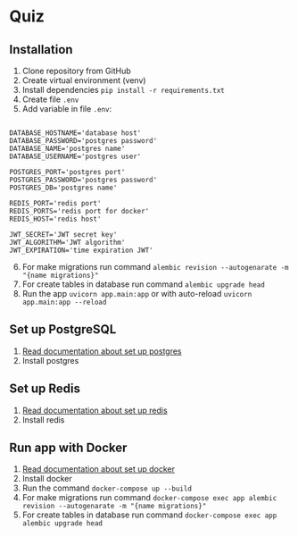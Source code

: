 # Quiz

## Installation

1. Clone repository from GitHub
2. Create virtual environment (venv)
3. Install dependencies `pip install -r requirements.txt`
4. Create file `.env`
5. Add variable in file `.env`:
```

DATABASE_HOSTNAME='database host'
DATABASE_PASSWORD='postgres password'
DATABASE_NAME='postgres name'
DATABASE_USERNAME='postgres user'

POSTGRES_PORT='postgres port'
POSTGRES_PASSWORD='postgres password'
POSTGRES_DB='postgres name'

REDIS_PORT='redis port'
REDIS_PORTS='redis port for docker'
REDIS_HOST='redis host'

JWT_SECRET='JWT secret key'
JWT_ALGORITHM='JWT algorithm'
JWT_EXPIRATION='time expiration JWT'

```
6. For make migrations run command `alembic revision --autogenarate -m "{name migrations}"`
7. For create tables in database run command `alembic upgrade head`
8. Run the app `uvicorn app.main:app` or with auto-reload `uvicorn app.main:app --reload`

## Set up PostgreSQL

1. [Read documentation about set up postgres](https://www.postgresql.org/download/)
2. Install postgres

## Set up Redis

1. [Read documentation about set up redis](https://redis.io/docs/getting-started/)
2. Install redis

## Run app with Docker
 
1. [Read documentation about set up docker](https://docs.docker.com/get-docker/)
2. Install docker
3. Run the command `docker-compose up --build`
4. For make migrations run command `docker-compose exec app alembic revision --autogenarate -m "{name migrations}"`
5. For create tables in database run command `docker-compose exec app alembic upgrade head`